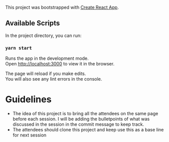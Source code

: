 This project was bootstrapped with [Create React App](https://github.com/facebook/create-react-app).

## Available Scripts

In the project directory, you can run:

### `yarn start`

Runs the app in the development mode.<br />
Open [http://localhost:3000](http://localhost:3000) to view it in the browser.

The page will reload if you make edits.<br />
You will also see any lint errors in the console.

# Guidelines

- The idea of this project is to bring all the attendees on the same page before each session. I will be adding the bulletpoints of what was discussed in the session in the commit message to keep track.
- The attendees should clone this project and keep use this as a base line for next session
